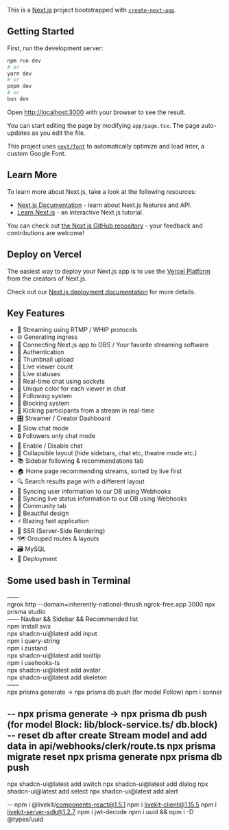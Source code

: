 This is a [Next.js](https://nextjs.org/) project bootstrapped with [`create-next-app`](https://github.com/vercel/next.js/tree/canary/packages/create-next-app).

## Getting Started

First, run the development server:

```bash
npm run dev
# or
yarn dev
# or
pnpm dev
# or
bun dev
```

Open [http://localhost:3000](http://localhost:3000) with your browser to see the result.

You can start editing the page by modifying `app/page.tsx`. The page auto-updates as you edit the file.

This project uses [`next/font`](https://nextjs.org/docs/basic-features/font-optimization) to automatically optimize and load Inter, a custom Google Font.

## Learn More

To learn more about Next.js, take a look at the following resources:

- [Next.js Documentation](https://nextjs.org/docs) - learn about Next.js features and API.
- [Learn Next.js](https://nextjs.org/learn) - an interactive Next.js tutorial.

You can check out [the Next.js GitHub repository](https://github.com/vercel/next.js/) - your feedback and contributions are welcome!

## Deploy on Vercel

The easiest way to deploy your Next.js app is to use the [Vercel Platform](https://vercel.com/new?utm_medium=default-template&filter=next.js&utm_source=create-next-app&utm_campaign=create-next-app-readme) from the creators of Next.js.

Check out our [Next.js deployment documentation](https://nextjs.org/docs/deployment) for more details.


## Key Features
- 📡 Streaming using RTMP / WHIP protocols 
- 🌐 Generating ingress
- 🔗 Connecting Next.js app to OBS / Your favorite streaming software 
- 🔐 Authentication 
- 📸 Thumbnail upload
- 👀 Live viewer count 
- 🚦 Live statuses 
- 💬 Real-time chat using sockets 
- 🎨 Unique color for each viewer in chat 
- 👥 Following system 
- 🚫 Blocking system 
- 👢 Kicking participants from a stream in real-time 
- 🎛️ Streamer / Creator Dashboard 
- 🐢 Slow chat mode 
- 🔒 Followers only chat mode 
- 📴 Enable / Disable chat 
- 🔽 Collapsible layout (hide sidebars, chat etc, theatre mode etc.) 
- 📚 Sidebar following & recommendations tab 
- 🏠 Home page recommending streams, sorted by live first 
- 🔍 Search results page with a different layout 
- 🔄 Syncing user information to our DB using Webhooks 
- 📡 Syncing live status information to our DB using Webhooks 
- 🤝 Community tab 
- 🎨 Beautiful design
- ⚡ Blazing fast application 
- 📄 SSR (Server-Side Rendering) 
- 🗺️ Grouped routes & layouts 
- 🗃️ MySQL
- 🚀 Deployment

## Some used bash in Terminal  
——  
ngrok http --domain=inherently-national-thrush.ngrok-free.app 3000
npx prisma studio  
—— Navbar && Sidebar && Recommended list  
npm install svix  
npx shadcn-ui@latest add input  
npm i query-string  
npm i zustand  
npx shadcn-ui@latest add tooltip  
npm i usehooks-ts  
npx shadcn-ui@latest add avatar  
npx shadcn-ui@latest add skeleton  
——  
npx prisma generate -> npx prisma db push (for model Follow)
npm i sonner

--
npx prisma generate -> npx prisma db push (for model Block: lib/block-service.ts/ db.block) 
-- reset db after create Stream model and add data in api/webhooks/clerk/route.ts
npx prisma migrate reset
npx prisma generate
npx prisma db push
--
npx shadcn-ui@latest add switch
npx shadcn-ui@latest add dialog
npx shadcn-ui@latest add select
npx shadcn-ui@latest add alert

--
npm i @livekit/components-react@1.5.1
npm i livekit-client@1.15.5
npm i livekit-server-sdk@1.2.7
npm i jwt-decode
npm i uuid && npm i -D @types/uuid
